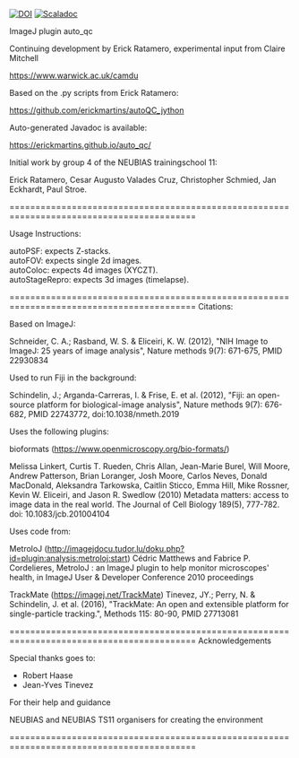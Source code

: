 [![DOI](https://zenodo.org/badge/169840753.svg)](https://zenodo.org/badge/latestdoi/169840753)  [![Scaladoc](https://javadoc-badge.appspot.com/uk.ac.warwick.camdu/nscala-time_2.11.svg?label=javadoc)](https://erickmartins.github.io/auto_qc/)



ImageJ plugin auto_qc


Continuing development by Erick Ratamero, experimental input from Claire Mitchell

https://www.warwick.ac.uk/camdu


Based on the .py scripts from Erick Ratamero:

https://github.com/erickmartins/autoQC_jython


Auto-generated Javadoc is available:

https://erickmartins.github.io/auto_qc/


Initial work by group 4 of the NEUBIAS trainingschool 11:

Erick Ratamero, Cesar Augusto Valades Cruz, Christopher Schmied, Jan Eckhardt, Paul Stroe.

==========================================================================================

Usage Instructions:

autoPSF: expects Z-stacks.  
autoFOV: expects single 2d images.  
autoColoc: expects 4d images (XYCZT).  
autoStageRepro: expects 3d images (timelapse).  



==========================================================================================
Citations:


Based on ImageJ:

Schneider, C. A.; Rasband, W. S. & Eliceiri, K. W. (2012), "NIH Image to ImageJ: 25 years of image analysis", Nature methods 9(7): 671-675, PMID 22930834

Used to run Fiji in the background:

Schindelin, J.; Arganda-Carreras, I. & Frise, E. et al. (2012), "Fiji: an open-source platform for biological-image analysis", Nature methods 9(7): 676-682, PMID 22743772, doi:10.1038/nmeth.2019


Uses the following plugins:

bioformats (https://www.openmicroscopy.org/bio-formats/)

Melissa Linkert, Curtis T. Rueden, Chris Allan, Jean-Marie Burel, Will Moore, Andrew Patterson, Brian Loranger, Josh Moore, Carlos Neves, Donald MacDonald, Aleksandra Tarkowska, Caitlin Sticco, Emma Hill, Mike Rossner, Kevin W. Eliceiri, and Jason R. Swedlow (2010) Metadata matters: access to image data in the real world. The Journal of Cell Biology 189(5), 777-782. doi: 10.1083/jcb.201004104


Uses code from:

MetroloJ (http://imagejdocu.tudor.lu/doku.php?id=plugin:analysis:metroloj:start)
Cédric Matthews and Fabrice P. Cordelieres, MetroloJ : an ImageJ plugin to help monitor microscopes' health, in ImageJ User & Developer Conference 2010 proceedings

TrackMate (https://imagej.net/TrackMate)
Tinevez, JY.; Perry, N. & Schindelin, J. et al. (2016), "TrackMate: An open and extensible platform for single-particle tracking.", Methods 115: 80-90, PMID 27713081


==========================================================================================
Acknowledgements

Special thanks goes to:

- Robert Haase
- Jean-Yves Tinevez

For their help and guidance

NEUBIAS and NEUBIAS TS11 organisers for creating the environment

==========================================================================================


